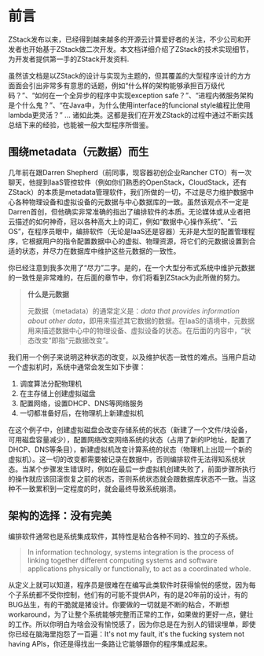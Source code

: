 # 前言

ZStack发布以来，已经得到越来越多的开源云计算爱好者的关注，不少公司和开发者也开始基于ZStack做二次开发。本文档详细介绍了ZStack的技术实现细节，为开发者提供第一手的ZStack开发资料. 

虽然该文档是以ZStack的设计与实现为主题的，但其覆盖的大型程序设计的方方面面会引出非常多有意思的话题，例如“什么样的架构能够承担百万级代码？”、“如何在一个全异步的程序中实现exception safe？”、“进程内微服务架构是个什么鬼？”、“在Java中，为什么使用interface的funcional style编程比使用lambda更灵活？” ... 诸如此类。这都是我们在开发ZStack的过程中通过不断实践总结下来的经验，也能被一般大型程序所借鉴。

## 围绕metadata（元数据）而生

几年前在跟Darren Shepherd（前同事，现容器初创企业Rancher CTO）有一次聊天，他提到IaaS管控软件（例如你们熟悉的OpenStack，CloudStack，还有ZStack）的本质是metadata管理软件，我们所做的一切，不过是尽力维护数据中心各种物理设备和虚拟设备的元数据与中心数据库的一致。虽然该观点不一定是Darren首创，但他确实非常准确的指出了编排软件的本质。无论媒体或从业者把云描述的如何神奇，冠以各种高大上的词汇，例如“数据中心操作系统”、“云OS”，在程序员眼中，编排软件（无论是IaaS还是容器）无非是大型的配置管理程序，它根据用户的指令配置数据中心的虚拟、物理资源，将它们的元数据设置到合适的状态，并尽力在数据库中维护这些元数据的一致性。

你已经注意到我多次用了“尽力”二字。是的，在一个大型分布式系统中维护元数据的一致性是非常难的，在后面的章节中，你们将看到ZStack为此所做的努力。

>**什么是元数据**
>
>元数据（metadata）的通常定义是：*data that provides information about other data*，即用来描述其它数据的数据。在IaaS的语境中，元数据用来描述数据中心中的物理设备、虚拟设备的状态。在后面的内容中，“状态改变”即指“元数据改变”。

我们用一个例子来说明这种状态的改变，以及维护状态一致性的难点。当用户启动一个虚拟机时，系统中通常会发生如下步骤：

1. 调度算法分配物理机 
2. 在主存储上创建虚拟磁盘
3. 配置网络，设置DHCP、DNS等网络服务
4. 一切都准备好后，在物理机上新建虚拟机

在这个例子中，创建虚拟磁盘会改变存储系统的状态（新建了一个文件/块设备，可用磁盘容量减少），配置网络改变网络系统的状态（占用了新的IP地址，配置了DHCP、DNS等条目），新建虚拟机改变计算系统的状态（物理机上出现一个新的虚拟机）。这一切的改变都需要被记录在数据中，否则编排软件无法得知系统状态。当某个步骤发生错误时，例如在最后一步虚拟机创建失败了，前面步骤所执行的操作就应该回滚恢复之前的状态，否则系统状态就会跟数据库状态不一致。当这种不一致累积到一定程度的时，就会最终导致系统崩溃。

## 架构的选择：没有完美

编排软件通常也是系统集成软件，其特性是粘合各种不同的、独立的子系统。

>In information technology, systems integration is the process of linking together different computing systems and software applications physically or functionally, to act as a coordinated whole.

从定义上就可以知道，程序员是很难在在编写此类软件时获得愉悦的感觉，因为每个子系统都不受你控制，他们有的可能不提供API，有的是20年前的设计，有的BUG丛生，有的干脆就是猪设计。你要做的一切就是不断的粘合，不断想workaround，为了让整个系统能够完整而正常的工作，如果做的更好一点，健壮的工作。所以你明白为啥会没有愉悦感了，因为你总是在为别人的错误埋单，即使你已经在脑海里抱怨了一百遍：It's not my fault, it's the fucking system not having APIs，你还是得找出一条路让它能够跟你的程序集成起来。





